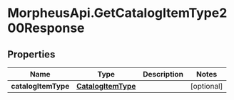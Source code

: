 # MorpheusApi.GetCatalogItemType200Response

## Properties

Name | Type | Description | Notes
------------ | ------------- | ------------- | -------------
**catalogItemType** | [**CatalogItemType**](CatalogItemType.md) |  | [optional] 


